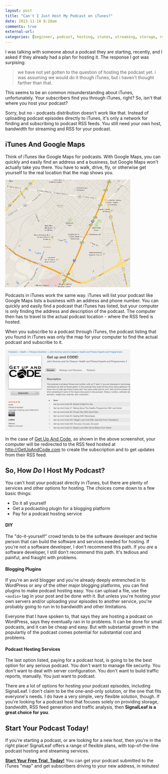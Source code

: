 ```yaml
---
layout: post
title: "Can't I Just Host My Podcast on iTunes?"
date: 2013-11-18 8:20am
comments: true
external-url:
categories: [beginner, podcast, hosting, itunes, streaming, storage, rss]
---
```


I was talking with someone about a podcast 
they are starting, recently, and I asked if they already had a 
plan for hosting it. The response I got was surpising:

> we have not yet gotten to the question of hosting the podcast yet.
> i was assuming we would do it though iTunes, but i haven't thought farther than that.

This seems to be an common misunderstanding about iTunes, 
unfortunately. Your subscribers find you through iTunes, right? 
So, isn't that where you host your podcast?

<!--more-->

Sorry, but no - podcasts distribution doesn't work like that. 
Instead of uploading podcast episodes directly to iTunes, it's 
only a network for finding and subscribing to podcast RSS feeds.
You still need your own host, bandwidth for streaming and RSS
for your podcast.

## iTunes And Google Maps

Think of iTunes like Google Maps for podcasts. With Google
Maps, you can quickly and easily find 
an address and a business, but Google Maps won't actually
take you there. You have to walk, drive, fly, or otherwise get 
yourself to the real location that the map shows you. 

<img src="/images/blog_posts/google-maps.png" width="400">

Podcasts in iTunes work the same way. iTunes will list your podcast 
like Google Maps lists a business with an address and phone 
number. You can quickly and easily find a podcast that iTunes 
has listed, but your computer is only finding the address and 
description of the podcast. The computer then has to travel to 
the actual podcast location -  where the RSS feed is hosted. 

When you subscribe to a podcast through iTunes, the podcast 
listing that you found in iTunes was only the map for your 
computer to find the actual podcast and subscribe to it.

<img src="/images/blog_posts/getupandcode.png" width="400">

In the case of [Get Up And Code](http://getupandcode.com), as
shown in the above screenshot, your computer will be redirected
to the RSS feed hosted at http://GetUpAndCode.com to create the
subscription and to get updates from their RSS feed.

## So, How *Do* I Host My Podcast?

You can't host your podcast directly in iTunes, but there are
plenty of services and other options for hosting. The choices
come down to a few basic things:

* Do it all yourself
* Get a podcasting plugin for a blogging platform
* Pay for a podcast hosting service

#### DIY

The "do-it-yourself" crowd tends to be the software developer and
techie person that can build the software and services needed
for hosting. If you're not a software developer, I don't recommend
this path. If you *are* a software developer, I still don't
recommend this path. It's tedious and painful, and fraught with
problems.

#### Blogging Plugins

If you're an avid blogger and you're already deeply entrenched
in to WordPress or any of the other major blogging platforms, you
can find plugins to make podcast hosting easy. You can upload a
file, use the `<audio>` tag in your post and be done with it. But
unless you're hosting your own servers and/or uploading your 
episodes to another service, you're probably going to run in to
bandwidth and other limitations. 

Everyone that I have spoken to,
that says they are hosting a podcast on WordPress, says they
eventually ran in to problems. It can be done for small podcasts,
and it can be cheap and easy. But with substantial growth in the
populartiy of the podcast comes potential for substantial cost
and problems.

#### Podcast Hosting Services

The last option listed, paying for a podcast host, is going to 
be the best option for any serious podcast. You don't want to
manage file security. You don't want to deal with server
configuration. You don't want to build traffic reports, manually.
You just want to podcast.

There are a lot of options for hosting your podcast episodes,
including SignalLeaf. I don't claim
to be the one-and-only solution, or the one that fits everyone's
needs. I do have a very simple, very flexible solution, though.
If you're looking for a podcast host that focuses solely on
providing storage, bandwidth, RSS feed generation and traffic
analysis, then **SignalLeaf is a great choice for you**.

## Start Your Podcast Today!

If you're starting a podcast, or are looking for a new host,
then you're in the right place! SignalLeaf offers a range
of flexible plans, with top-of-the-line podcast hosting and
streaming services.

**[Start Your Free Trial, Today!](http://signalleaf.com/plans)** 
You can get your podcast submitted to the iTunes "map" and 
get subscribers driving to your new address, in minutes!
